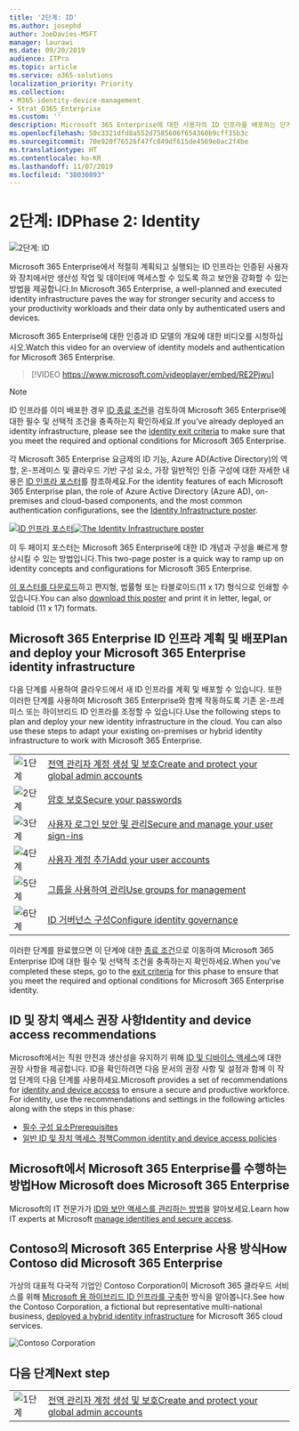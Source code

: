 ```yaml
---
title: '2단계: ID'
ms.author: josephd
author: JoeDavies-MSFT
manager: laurawi
ms.date: 09/20/2019
audience: ITPro
ms.topic: article
ms.service: o365-solutions
localization_priority: Priority
ms.collection:
- M365-identity-device-management
- Strat_O365_Enterprise
ms.custom: ''
description: Microsoft 365 Enterprise에 대한 사용자의 ID 인프라를 배포하는 단계입니다.
ms.openlocfilehash: 50c3321dfd8a552d7585606f654360b9cff35b3c
ms.sourcegitcommit: 70e920f76526f47fc849df615de4569e0ac2f4be
ms.translationtype: HT
ms.contentlocale: ko-KR
ms.lasthandoff: 11/07/2019
ms.locfileid: "38030893"
---
```

# <a name="phase-2-identity"></a><span data-ttu-id="1c772-103">2단계: ID</span><span class="sxs-lookup"><span data-stu-id="1c772-103">Phase 2: Identity</span></span>

![2단계: ID](./media/deploy-foundation-infrastructure/identity_icon.png)

<span data-ttu-id="1c772-105">Microsoft 365 Enterprise에서 적절히 계획되고 실행되는 ID 인프라는 인증된 사용자와 장치에서만 생산성 작업 및 데이터에 액세스할 수 있도록 하고 보안을 강화할 수 있는 방법을 제공합니다.</span><span class="sxs-lookup"><span data-stu-id="1c772-105">In Microsoft 365 Enterprise, a well-planned and executed identity infrastructure paves the way for stronger security and access to your productivity workloads and their data only by authenticated users and devices.</span></span>

<span data-ttu-id="1c772-106">Microsoft 365 Enterprise에 대한 인증과 ID 모델의 개요에 대한 비디오를 시청하십시오.</span><span class="sxs-lookup"><span data-stu-id="1c772-106">Watch this video for an overview of identity models and authentication for Microsoft 365 Enterprise.</span></span>

<span data-ttu-id="1c772-107"><p> </p></span><span class="sxs-lookup"><span data-stu-id="1c772-107"><p> </p></span></span>

> [!VIDEO https://www.microsoft.com/videoplayer/embed/RE2Pjwu]

>[!Note]
><span data-ttu-id="1c772-108">ID 인프라를 이미 배포한 경우 [ID 종료 조건](identity-exit-criteria.md)을 검토하여 Microsoft 365 Enterprise에 대한 필수 및 선택적 조건을 충족하는지 확인하세요.</span><span class="sxs-lookup"><span data-stu-id="1c772-108">If you’ve already deployed an identity infrastructure, please see the [identity exit criteria](identity-exit-criteria.md) to make sure that you meet the required and optional conditions for Microsoft 365 Enterprise.</span></span>
>

<span data-ttu-id="1c772-109">각 Microsoft 365 Enterprise 요금제의 ID 기능, Azure AD(Active Directory)의 역할, 온-프레미스 및 클라우드 기반 구성 요소, 가장 일반적인 인증 구성에 대한 자세한 내용은 [ID 인프라 포스터](media/identity-infrastructure/M365E-ID-Infra.pdf)를 참조하세요.</span><span class="sxs-lookup"><span data-stu-id="1c772-109">For the identity features of each Microsoft 365 Enterprise plan, the role of Azure Active Directory (Azure AD), on-premises and cloud-based components, and the most common authentication configurations, see the [Identity Infrastructure poster](media/identity-infrastructure/M365E-ID-Infra.pdf).</span></span>

<span data-ttu-id="1c772-110">[![ID 인프라 포스터](./media/identity-infrastructure/m365e-identity-arch-poster.png)](media/identity-infrastructure/M365E-ID-Infra.pdf)</span><span class="sxs-lookup"><span data-stu-id="1c772-110">[![The Identity Infrastructure poster](./media/identity-infrastructure/m365e-identity-arch-poster.png)](media/identity-infrastructure/M365E-ID-Infra.pdf)</span></span>

<span data-ttu-id="1c772-111">이 두 페이지 포스터는 Microsoft 365 Enterprise에 대한 ID 개념과 구성을 빠르게 향상시킬 수 있는 방법입니다.</span><span class="sxs-lookup"><span data-stu-id="1c772-111">This two-page poster is a quick way to ramp up on identity concepts and configurations for Microsoft 365 Enterprise.</span></span>

<span data-ttu-id="1c772-112">[이 포스터를 다운로드](https://github.com/MicrosoftDocs/microsoft-365-docs/raw/public/microsoft-365/enterprise/media/identity-infrastructure/M365E-ID-Infra.pdf)하고 편지형, 법률형 또는 타블로이드(11 x 17) 형식으로 인쇄할 수 있습니다.</span><span class="sxs-lookup"><span data-stu-id="1c772-112">You can also [download this poster](https://github.com/MicrosoftDocs/microsoft-365-docs/raw/public/microsoft-365/enterprise/media/identity-infrastructure/M365E-ID-Infra.pdf) and print it in letter, legal, or tabloid (11 x 17) formats.</span></span>

## <a name="plan-and-deploy-your-microsoft-365-enterprise-identity-infrastructure"></a><span data-ttu-id="1c772-113">Microsoft 365 Enterprise ID 인프라 계획 및 배포</span><span class="sxs-lookup"><span data-stu-id="1c772-113">Plan and deploy your Microsoft 365 Enterprise identity infrastructure</span></span> 

<span data-ttu-id="1c772-p101">다음 단계를 사용하여 클라우드에서 새 ID 인프라를 계획 및 배포할 수 있습니다. 또한 이러한 단계를 사용하여 Microsoft 365 Enterprise와 함께 작동하도록 기존 온-프레미스 또는 하이브리드 ID 인프라를 조정할 수 있습니다.</span><span class="sxs-lookup"><span data-stu-id="1c772-p101">Use the following steps to plan and deploy your new identity infrastructure in the cloud. You can also use these steps to adapt your existing on-premises or hybrid identity infrastructure to work with Microsoft 365 Enterprise.</span></span> 

|||
|:-------|:-----|
|![1단계](./media/stepnumbers/Step1.png)| [<span data-ttu-id="1c772-117">전역 관리자 계정 생성 및 보호</span><span class="sxs-lookup"><span data-stu-id="1c772-117">Create and protect your global admin accounts</span></span>](identity-create-protect-global-admins.md) |
|![2단계](./media/stepnumbers/Step2.png)| [<span data-ttu-id="1c772-119">암호 보호</span><span class="sxs-lookup"><span data-stu-id="1c772-119">Secure your passwords</span></span>](identity-secure-your-passwords.md) |
|![3단계](./media/stepnumbers/Step3.png)| [<span data-ttu-id="1c772-121">사용자 로그인 보안 및 관리</span><span class="sxs-lookup"><span data-stu-id="1c772-121">Secure and manage your user sign-ins</span></span>](identity-secure-user-sign-ins.md) |
|![4단계](./media/stepnumbers/Step4.png)| [<span data-ttu-id="1c772-123">사용자 계정 추가</span><span class="sxs-lookup"><span data-stu-id="1c772-123">Add your user accounts</span></span>](identity-add-user-accounts.md) |
|![5단계](./media/stepnumbers/Step5.png)| [<span data-ttu-id="1c772-125">그룹을 사용하여 관리</span><span class="sxs-lookup"><span data-stu-id="1c772-125">Use groups for management</span></span>](identity-use-group-management.md) |
|![6단계](./media/stepnumbers/Step6.png)| [<span data-ttu-id="1c772-127">ID 거버넌스 구성</span><span class="sxs-lookup"><span data-stu-id="1c772-127">Configure identity governance</span></span>](identity-configure-identity-governance.md) |

<span data-ttu-id="1c772-128">이러한 단계를 완료했으면 이 단계에 대한 [종료 조건](identity-exit-criteria.md)으로 이동하여 Microsoft 365 Enterprise ID에 대한 필수 및 선택적 조건을 충족하는지 확인하세요.</span><span class="sxs-lookup"><span data-stu-id="1c772-128">When you've completed these steps, go to the [exit criteria](identity-exit-criteria.md) for this phase to ensure that you meet the required and optional conditions for Microsoft 365 Enterprise identity.</span></span>

## <a name="identity-and-device-access-recommendations"></a><span data-ttu-id="1c772-129">ID 및 장치 액세스 권장 사항</span><span class="sxs-lookup"><span data-stu-id="1c772-129">Identity and device access recommendations</span></span>

<span data-ttu-id="1c772-p102">Microsoft에서는 직원 안전과 생산성을 유지하기 위해 [ID 및 디바이스 액세스](microsoft-365-policies-configurations.md)에 대한 권장 사항을 제공합니다. ID을 확인하려면 다음 문서의 권장 사항 및 설정과 함께 이 작업 단계의 다음 단계를 사용하세요.</span><span class="sxs-lookup"><span data-stu-id="1c772-p102">Microsoft provides a set of recommendations for [identity and device access](microsoft-365-policies-configurations.md) to ensure a secure and productive workforce. For identity, use the recommendations and settings in the following articles along with the steps in this phase:</span></span>

- [<span data-ttu-id="1c772-132">필수 구성 요소</span><span class="sxs-lookup"><span data-stu-id="1c772-132">Prerequisites</span></span>](identity-access-prerequisites.md)
- [<span data-ttu-id="1c772-133">일반 ID 및 장치 액세스 정책</span><span class="sxs-lookup"><span data-stu-id="1c772-133">Common identity and device access policies</span></span>](identity-access-policies.md)

## <a name="how-microsoft-does-microsoft-365-enterprise"></a><span data-ttu-id="1c772-134">Microsoft에서 Microsoft 365 Enterprise를 수행하는 방법</span><span class="sxs-lookup"><span data-stu-id="1c772-134">How Microsoft does Microsoft 365 Enterprise</span></span>

<span data-ttu-id="1c772-135">Microsoft의 IT 전문가가 [ID와 보안 액세스를 관리하는 방법](https://www.microsoft.com/itshowcase/deploying-and-managing-microsoft-365#primaryR5)을 알아보세요.</span><span class="sxs-lookup"><span data-stu-id="1c772-135">Learn how IT experts at Microsoft [manage identities and secure access](https://www.microsoft.com/itshowcase/deploying-and-managing-microsoft-365#primaryR5).</span></span>

## <a name="how-contoso-did-microsoft-365-enterprise"></a><span data-ttu-id="1c772-136">Contoso의 Microsoft 365 Enterprise 사용 방식</span><span class="sxs-lookup"><span data-stu-id="1c772-136">How Contoso did Microsoft 365 Enterprise</span></span>

<span data-ttu-id="1c772-137">가상의 대표적 다국적 기업인 Contoso Corporation이 Microsoft 365 클라우드 서비스를 위해 [Microsoft 용 하이브리드 ID 인프라를 구축](contoso-identity.md)한 방식을 알아봅니다.</span><span class="sxs-lookup"><span data-stu-id="1c772-137">See how the Contoso Corporation, a fictional but representative multi-national business, [deployed a hybrid identity infrastructure](contoso-identity.md) for Microsoft 365 cloud services.</span></span>

![Contoso Corporation](./media/contoso-overview/contoso-icon.png)


## <a name="next-step"></a><span data-ttu-id="1c772-139">다음 단계</span><span class="sxs-lookup"><span data-stu-id="1c772-139">Next step</span></span>

|||
|:-------|:-----|
|![1단계](./media/stepnumbers/Step1.png)| [<span data-ttu-id="1c772-141">전역 관리자 계정 생성 및 보호</span><span class="sxs-lookup"><span data-stu-id="1c772-141">Create and protect your global admin accounts</span></span>](identity-create-protect-global-admins.md) |
